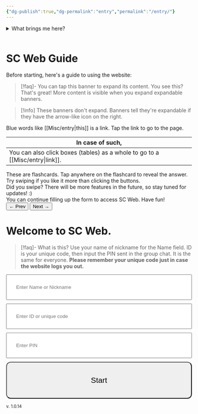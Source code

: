 ```yaml
---
{"dg-publish":true,"dg-permalink":"entry","permalink":"/entry/"}
---
```



<details>
<summary>
What brings me here?
</summary>
• If you've logged in before, it could be that your account has been suspended.<br>
• If you've logged in before, it could be that we're having some problems with verification.<br>
• If for some reason, the website is logging you out or forcing you to this page, someone may be using your account.<br>
• It could be that the website is currently experiencing problems.
</details>
<br>

# SC Web Guide

Before starting, here's a guide to using the website:

>[!faq]- You can tap this banner to expand its content.
>You see this? That's great! More content is visible when you expand expandable banners.

>[!info] These banners don't expand. Banners tell they're expandable if they have the arrow-like icon on the right.

Blue words like [[Misc/entry\|this]] is a link. Tap the link to go to the page.


| In case of such,                                                         |
| ------------------------------------------------------------------------ |
| You can also click boxes (tables) as a whole to go to a [[Misc/entry\|link]]. |


<div class="flashcard-wrapper">
  <div class="flashcard-container">
    <div class="flashcard" tabindex="0">
      <div class="flashcard-question">These are flashcards. Tap anywhere on the flashcard to reveal the answer.</div>
      <div class="flashcard-answer">Try swiping if you like it more than clicking the buttons.</div>
    </div>
    <div class="flashcard" tabindex="1">
      <div class="flashcard-question">Did you swipe? There will be more features in the future, so stay tuned for updates! :)</div>
      <div class="flashcard-answer">You can continue filling up the form to access SC Web. Have fun!</div>
    </div>
  </div>
  <div class="flashcard-buttons">
    <button class="flashcard-prev">&#8592; Prev</button>
    <button class="flashcard-next">Next &#8594;</button>
  </div>
</div>

# Welcome to SC Web.


>[!faq]- What is this?
>Use your name of nickname for the Name field. ID is your unique code, then input the PIN sent in the group chat. It is the same for everyone.
>**Please remember your unique code just in case the website logs you out.**

<form onsubmit="event.preventDefault(); document.getElementById('loginBtn').click();">
  <input type="text" id="authName" style="width: 100%; padding: 25px; margin-bottom: 10px;" class="auth-input" placeholder="Enter Name or Nickname" />
  <input type="password" id="authID" style="width: 100%; padding: 25px; margin-bottom: 10px;" class="auth-input" placeholder="Enter ID or unique code" />
  <input type="text" id="authPIN" class="auth-input" style="width: 100%; padding: 25px; margin-bottom: 10px;" placeholder="Enter PIN" />
  <button id="loginBtn" type="submit" style="padding: 36px; font-size: 1.3rem; border-radius: 12px; width: 100%;">Start</button>
</form>

<small>v. 1.0.14</small>